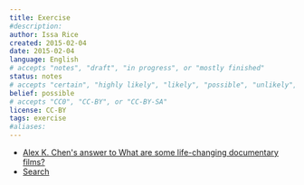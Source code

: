 ```yaml
---
title: Exercise
#description: 
author: Issa Rice
created: 2015-02-04
date: 2015-02-04
language: English
# accepts "notes", "draft", "in progress", or "mostly finished"
status: notes
# accepts "certain", "highly likely", "likely", "possible", "unlikely", "highly unlikely", "remote", "impossible", "log", "emotional", or "fiction"
belief: possible
# accepts "CC0", "CC-BY", or "CC-BY-SA"
license: CC-BY
tags: exercise
#aliases: 
---
```


- [Alex K\. Chen's answer to What are some life\-changing documentary films?](https://www.quora.com/What-are-some-life-changing-documentary-films/answer/Alex-K-Chen)
- [Search](https://www.quora.com/search?q=exercise&author=16272)
